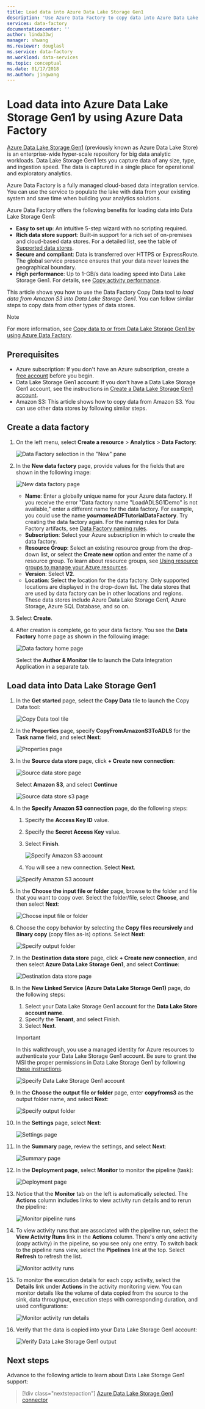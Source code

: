 ```yaml
---
title: Load data into Azure Data Lake Storage Gen1
description: 'Use Azure Data Factory to copy data into Azure Data Lake Storage Gen1'
services: data-factory
documentationcenter: ''
author: linda33wj
manager: shwang
ms.reviewer: douglasl
ms.service: data-factory
ms.workload: data-services
ms.topic: conceptual
ms.date: 01/17/2018
ms.author: jingwang
---
```


# Load data into Azure Data Lake Storage Gen1 by using Azure Data Factory

[Azure Data Lake Storage Gen1](../data-lake-store/data-lake-store-overview.md) (previously known as Azure Data Lake Store) is an enterprise-wide hyper-scale repository for big data analytic workloads. Data Lake Storage Gen1 lets you capture data of any size, type, and ingestion speed. The data is captured in a single place for operational and exploratory analytics.

Azure Data Factory is a fully managed cloud-based data integration service. You can use the service to populate the lake with data from your existing system and save time when building your analytics solutions.

Azure Data Factory offers the following benefits for loading data into Data Lake Storage Gen1:

* **Easy to set up**: An intuitive 5-step wizard with no scripting required.
* **Rich data store support**: Built-in support for a rich set of on-premises and cloud-based data stores. For a detailed list, see the table of [Supported data stores](copy-activity-overview.md#supported-data-stores-and-formats).
* **Secure and compliant**: Data is transferred over HTTPS or ExpressRoute. The global service presence ensures that your data never leaves the geographical boundary.
* **High performance**: Up to 1-GB/s data loading speed into Data Lake Storage Gen1. For details, see [Copy activity performance](copy-activity-performance.md).

This article shows you how to use the Data Factory Copy Data tool to _load data from Amazon S3 into Data Lake Storage Gen1_. You can follow similar steps to copy data from other types of data stores.

> [!NOTE]
> For more information, see [Copy data to or from Data Lake Storage Gen1 by using Azure Data Factory](connector-azure-data-lake-store.md).

## Prerequisites

* Azure subscription: If you don't have an Azure subscription, create a [free account](https://azure.microsoft.com/free/) before you begin.
* Data Lake Storage Gen1 account: If you don't have a Data Lake Storage Gen1 account, see the instructions in [Create a Data Lake Storage Gen1 account](../data-lake-store/data-lake-store-get-started-portal.md#create-a-data-lake-storage-gen1-account).
* Amazon S3: This article shows how to copy data from Amazon S3. You can use other data stores by following similar steps.

## Create a data factory

1. On the left menu, select **Create a resource** > **Analytics** > **Data Factory**:
   
   ![Data Factory selection in the "New" pane](./media/quickstart-create-data-factory-portal/new-azure-data-factory-menu.png)

2. In the **New data factory** page, provide values for the fields that are shown in the following image: 
      
   ![New data factory page](./media/load-data-into-azure-data-lake-store//new-azure-data-factory.png)
 
    * **Name**: Enter a globally unique name for your Azure data factory. If you receive the error "Data factory name \"LoadADLSG1Demo\" is not available," enter a different name for the data factory. For example, you could use the name _**yourname**_**ADFTutorialDataFactory**. Try creating the data factory again. For the naming rules for Data Factory artifacts, see [Data Factory naming rules](naming-rules.md).
    * **Subscription**: Select your Azure subscription in which to create the data factory. 
    * **Resource Group**: Select an existing resource group from the drop-down list, or select the **Create new** option and enter the name of a resource group. To learn about resource groups, see [Using resource groups to manage your Azure resources](../azure-resource-manager/resource-group-overview.md).  
    * **Version**: Select **V2**.
    * **Location**: Select the location for the data factory. Only supported locations are displayed in the drop-down list. The data stores that are used by data factory can be in other locations and regions. These data stores include Azure Data Lake Storage Gen1, Azure Storage, Azure SQL Database, and so on.

3. Select **Create**.
4. After creation is complete, go to your data factory. You see the **Data Factory** home page as shown in the following image: 
   
   ![Data factory home page](./media/load-data-into-azure-data-lake-store/data-factory-home-page.png)

   Select the **Author & Monitor** tile to launch the Data Integration Application in a separate tab.

## Load data into Data Lake Storage Gen1

1. In the **Get started** page, select the **Copy Data** tile to launch the Copy Data tool: 

   ![Copy Data tool tile](./media/load-data-into-azure-data-lake-store/copy-data-tool-tile.png)
2. In the **Properties** page, specify **CopyFromAmazonS3ToADLS** for the **Task name** field, and select **Next**:

    ![Properties page](./media/load-data-into-azure-data-lake-store/copy-data-tool-properties-page.png)
3. In the **Source data store** page, click **+ Create new connection**:

    ![Source data store page](./media/load-data-into-azure-data-lake-store/source-data-store-page.png)
	
	Select **Amazon S3**, and select **Continue**
	
	![Source data store s3 page](./media/load-data-into-azure-data-lake-store/source-data-store-page-s3.png)
	
4. In the **Specify Amazon S3 connection** page, do the following steps: 
   1. Specify the **Access Key ID** value.
   2. Specify the **Secret Access Key** value.
   3. Select **Finish**.
   
      ![Specify Amazon S3 account](./media/load-data-into-azure-data-lake-store/specify-amazon-s3-account.png)
   
   4. You will see a new connection. Select **Next**.
   
   ![Specify Amazon S3 account](./media/load-data-into-azure-data-lake-store/specify-amazon-s3-account-created.png)
   
5. In the **Choose the input file or folder** page, browse to the folder and file that you want to copy over. Select the folder/file, select **Choose**, and then select **Next**:

    ![Choose input file or folder](./media/load-data-into-azure-data-lake-store/choose-input-folder.png)

6. Choose the copy behavior by selecting the **Copy files recursively** and **Binary copy** (copy files as-is) options. Select **Next**:

    ![Specify output folder](./media/load-data-into-azure-data-lake-store/specify-binary-copy.png)
	
7. In the **Destination data store** page, click **+ Create new connection**, and then select **Azure Data Lake Storage Gen1**, and select **Continue**:

    ![Destination data store page](./media/load-data-into-azure-data-lake-store/destination-data-storage-page.png)

8. In the **New Linked Service (Azure Data Lake Storage Gen1)** page, do the following steps: 

   1. Select your Data Lake Storage Gen1 account for the **Data Lake Store account name**.
   2. Specify the **Tenant**, and select Finish.
   3. Select **Next**.
   
   > [!IMPORTANT]
   > In this walkthrough, you use a managed identity for Azure resources to authenticate your Data Lake Storage Gen1 account. Be sure to grant the MSI the proper permissions in Data Lake Storage Gen1 by following [these instructions](connector-azure-data-lake-store.md#managed-identity).
   
   ![Specify Data Lake Storage Gen1 account](./media/load-data-into-azure-data-lake-store/specify-adls.png)
9. In the **Choose the output file or folder** page, enter **copyfroms3** as the output folder name, and select **Next**: 

    ![Specify output folder](./media/load-data-into-azure-data-lake-store/specify-adls-path.png)

10. In the **Settings** page, select **Next**:

    ![Settings page](./media/load-data-into-azure-data-lake-store/copy-settings.png)
11. In the **Summary** page, review the settings, and select **Next**:

    ![Summary page](./media/load-data-into-azure-data-lake-store/copy-summary.png)
12. In the **Deployment page**, select **Monitor** to monitor the pipeline (task):

    ![Deployment page](./media/load-data-into-azure-data-lake-store/deployment-page.png)
13. Notice that the **Monitor** tab on the left is automatically selected. The **Actions** column includes links to view activity run details and to rerun the pipeline:

    ![Monitor pipeline runs](./media/load-data-into-azure-data-lake-store/monitor-pipeline-runs.png)
14. To view activity runs that are associated with the pipeline run, select the **View Activity Runs** link in the **Actions** column. There's only one activity (copy activity) in the pipeline, so you see only one entry. To switch back to the pipeline runs view, select the **Pipelines** link at the top. Select **Refresh** to refresh the list. 

    ![Monitor activity runs](./media/load-data-into-azure-data-lake-store/monitor-activity-runs.png)

15. To monitor the execution details for each copy activity, select the **Details** link under **Actions** in the activity monitoring view. You can monitor details like the volume of data copied from the source to the sink, data throughput, execution steps with corresponding duration, and used configurations:

    ![Monitor activity run details](./media/load-data-into-azure-data-lake-store/monitor-activity-run-details.png)

16. Verify that the data is copied into your Data Lake Storage Gen1 account: 

    ![Verify Data Lake Storage Gen1 output](./media/load-data-into-azure-data-lake-store/adls-copy-result.png)

## Next steps

Advance to the following article to learn about Data Lake Storage Gen1 support: 

> [!div class="nextstepaction"]
>[Azure Data Lake Storage Gen1 connector](connector-azure-data-lake-store.md)
